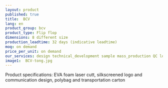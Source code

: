 ```yaml
---
layout: product
published: true
title:  BCV
lang: en
product_group: bcv
product_type: Flip flop
dimensions: 8 different size
production_leadtime: 32 days (indicative leadtime)
moq: on demand
price_per_unit: on demand
our_services: design technical_development sample mass_production QC logistic shipping
image1:  BCV-tong.jpg
---
```

Product specifications: EVA foam laser cutt, silkscreened logo and communication design, polybag and transportation carton						

